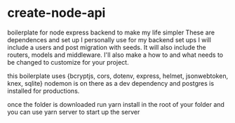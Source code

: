# create-node-api
boilerplate for node express backend to make my life simpler
These are dependences and set up I personally use for my backend set ups
I will include a users and post migration with seeds.
It will also include the routers, models and middleware.
I'll also make a how to and what needs to be changed to customize for your project.

this boilerplate uses {bcryptjs, cors, dotenv, express, helmet, jsonwebtoken, knex, sqlite}
nodemon is on there as a dev dependency and postgres is installed for productions.

once the folder is downloaded run yarn install in the root of your folder and you can use yarn server to start up the server
